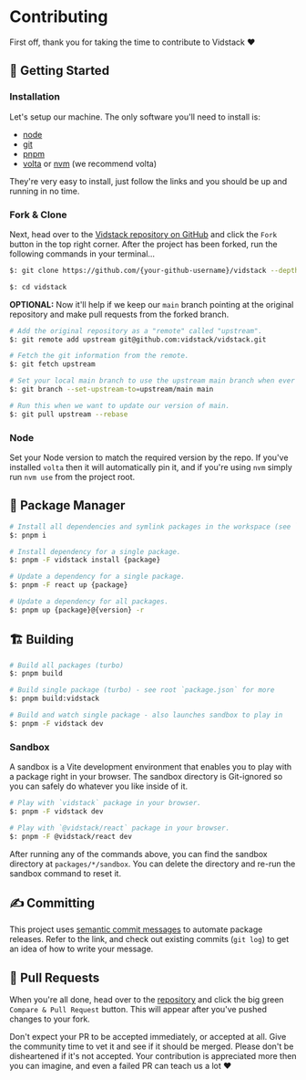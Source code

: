 # Contributing

First off, thank you for taking the time to contribute to Vidstack ❤️

## 🎒 Getting Started

### Installation

Let's setup our machine. The only software you'll need to install is:

- [node](https://nodejs.org/en/download)
- [git](https://git-scm.com/downloads)
- [pnpm](https://pnpm.io/installation)
- [volta](https://docs.volta.sh/guide) or [nvm](https://github.com/nvm-sh/nvm) (we recommend volta)

They're very easy to install, just follow the links and you should be up and running in no time.

### Fork & Clone

Next, head over to the [Vidstack repository on GitHub][vidstack-gh] and click the `Fork` button
in the top right corner. After the project has been forked, run the following commands in your
terminal...

```bash
$: git clone https://github.com/{your-github-username}/vidstack --depth=1

$: cd vidstack
```

**OPTIONAL:** Now it'll help if we keep our `main` branch pointing at the original repository and
make pull requests from the forked branch.

```bash
# Add the original repository as a "remote" called "upstream".
$: git remote add upstream git@github.com:vidstack/vidstack.git

# Fetch the git information from the remote.
$: git fetch upstream

# Set your local main branch to use the upstream main branch when ever you run `git pull`.
$: git branch --set-upstream-to=upstream/main main

# Run this when we want to update our version of main.
$: git pull upstream --rebase
```

### Node

Set your Node version to match the required version by the repo. If you've installed `volta` then
it will automatically pin it, and if you're using `nvm` simply run `nvm use` from the project root.

## 💼 Package Manager

```bash
# Install all dependencies and symlink packages in the workspace (see `pnpm-workspace.yaml`).
$: pnpm i

# Install dependency for a single package.
$: pnpm -F vidstack install {package}

# Update a dependency for a single package.
$: pnpm -F react up {package}

# Update a dependency for all packages.
$: pnpm up {package}@{version} -r
```

## 🏗 Building

```bash
# Build all packages (turbo)
$: pnpm build

# Build single package (turbo) - see root `package.json` for more
$: pnpm build:vidstack

# Build and watch single package - also launches sandbox to play in
$: pnpm -F vidstack dev
```

### Sandbox

A sandbox is a Vite development environment that enables you to play with a package right in your
browser. The sandbox directory is Git-ignored so you can safely do whatever you like inside of
it.

```bash
# Play with `vidstack` package in your browser.
$: pnpm -F vidstack dev

# Play with `@vidstack/react` package in your browser.
$: pnpm -F @vidstack/react dev
```

After running any of the commands above, you can find the sandbox directory at `packages/*/sandbox`.
You can delete the directory and re-run the sandbox command to reset it.

## ✍️ Committing

This project uses [semantic commit messages][semantic-commit-style] to automate package releases.
Refer to the link, and check out existing commits (`git log`) to get an idea of how to write
your message.

## 🎉 Pull Requests

When you're all done, head over to the [repository][vidstack-gh] and click the big green
`Compare & Pull Request` button. This will appear after you've pushed changes to your fork.

Don't expect your PR to be accepted immediately, or accepted at all. Give the community time to
vet it and see if it should be merged. Please don't be disheartened if it's not accepted. Your
contribution is appreciated more then you can imagine, and even a failed PR can teach us a lot ❤️

[semantic-commit-style]: https://gist.github.com/joshbuchea/6f47e86d2510bce28f8e7f42ae84c716
[turborepo]: https://turborepo.org
[typescript]: https://www.typescriptlang.org
[vidstack-gh]: https://github.com/vidstack/vidstack
[web-components]: https://developer.mozilla.org/en-US/docs/Web/Web_Components
